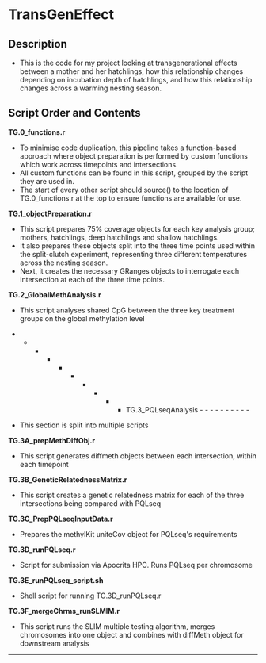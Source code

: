 # TransGenEffect


## Description ##
- This is the code for my project looking at transgenerational effects between a mother and her hatchlings, how this relationship changes depending on incubation depth of hatchlings, and how this relationship changes across a warming nesting season. 


## Script Order and Contents ##
**TG.0_functions.r**
-  To minimise code duplication, this pipeline takes a function-based approach where object preparation is performed by custom functions which work across timepoints and intersections.
-  All custom functions can be found in this script, grouped by the script they are used in. 
-  The start of every other script should source() to the location of TG.0_functions.r at the top to ensure functions are available for use.

**TG.1_objectPreparation.r**
- This script prepares 75% coverage objects for each key analysis group; mothers, hatchlings, deep hatchlings and shallow hatchlings.
- It also prepares these objects split into the three time points used within the split-clutch experiment, representing three different temperatures across the nesting season.
- Next, it creates the necessary GRanges objects to interrogate each intersection at each of the three time points.

**TG.2_GlobalMethAnalysis.r**
- This script analyses shared CpG between the three key treatment groups on the global methylation level



-  -  -  -  -  -  -  -  -  -   TG.3_PQLseqAnalysis  -  -  -  -  -  -  -  -  -  - 
  - This section is split into multiple scripts


**TG.3A_prepMethDiffObj.r**
- This script generates diffmeth objects between each intersection, within each timepoint

**TG.3B_GeneticRelatednessMatrix.r**
- This script creates a genetic relatedness matrix for each of the three intersections being compared with PQLseq

**TG.3C_PrepPQLseqInputData.r**
- Prepares the methylKit uniteCov object for PQLseq's requirements                                 

**TG.3D_runPQLseq.r**
- Script for submission via Apocrita HPC. Runs PQLseq per chromosome

**TG.3E_runPQLseq_script.sh**
- Shell script for running TG.3D_runPQLseq.r

**TG.3F_mergeChrms_runSLMIM.r**
- This script runs the SLIM multiple testing algorithm, merges chromosomes into one object and combines with diffMeth object for downstream analysis

-  -  -  -  -  -  -  -  -  -  -  -  -  -  -  -  -  -  -  -  -  -  -  -  -  -  -  -  -  - 




